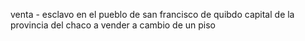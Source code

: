 venta - esclavo
en el pueblo de san francisco de quibdo capital de la provincia
del chaco a vender a cambio de un piso